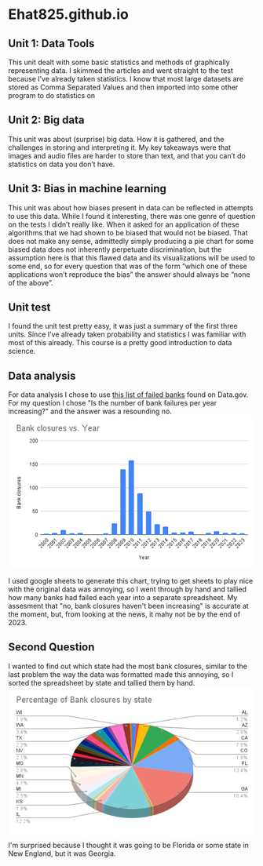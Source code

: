 # Ehat825.github.io
<html>
<head>
<title>Cs 1030 final</title>
<meta name="description" content="Our first page">
<meta name="keywords" content="html tutorial template">
</head>
<h2>Unit 1: Data Tools</h2>
<p>This unit dealt with some basic statistics and methods of graphically representing data.
I skimmed the articles and went straight to the test because I’ve already taken statistics.
I know that most large datasets are stored as Comma Separated Values and then imported into some other program to do statistics on
</p>
<h2>Unit 2: Big data</h2>
<p>This unit was about (surprise) big data. How it is gathered, and the challenges in storing and interpreting it. My key takeaways were that images and audio files are harder to store than text, and that you can’t do statistics on data you don’t have.
</p>
<h2>Unit 3: Bias in machine learning
</h2>
<p>This unit was about  how biases present in data can be reflected in attempts to use this data. While I found it interesting, there was one genre of question on the tests I didn’t really like. When it asked for an application of these algorithms that we had shown to be biased that would not be biased. That does not make any sense, admittedly simply producing a pie chart for some biased data does not inherently perpetuate discrimination, but the assumption here is that this flawed data and its visualizations will be used to some end, so for every question that was of the form “which one of these applications won’t reproduce the bias” the answer should always be “none of the above”.
</p>
<h2>Unit test</h2>
<p>I found the unit test pretty easy, it was just a summary of the first three units. Since I’ve already taken probability and statistics I was familiar with most of this already. This course is a pretty good introduction to data science.
</p>
<h2> Data analysis </h2>

<p> For data analysis I chose to use <a href ="https://catalog.data.gov/dataset/fdic-failed-bank-list"> this list of failed banks</a> found on Data.gov. For my question I chose "Is the number of bank failures per year increasing?" and the answer was a resounding no.<br> <img src="Bank closures vs. Year.png"> </p> <p>I used google sheets to generate this chart, trying to get sheets to play nice with the original data was annoying, so I went through by hand and tallied how many banks had failed each year into a separate spreadsheet. My assesment that "no, bank closures haven't been increasing" is accurate at the moment, but, from looking at the news, it mahy not be by the end of 2023. </p>
<h2>Second Question</h2>
<p>I wanted to find out which state had the most bank closures, similar to the last problem the way the data was formatted made this annoying, so I sorted the spreadsheet by state and tallied them by hand. 
<img src= "Percentage of Bank closures by state.png" </p> <br>
I'm surprised because I thought it was going to be Florida or some state in New England, but it was Georgia.
</html>
